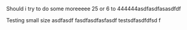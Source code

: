 Should i try to do some moreeeee
25 or 6 to 444444asdfasdfasasdfdf

Testing small size
asdfasdf
fasdfasdfasfasdf
testsdfasdfdfsd
f